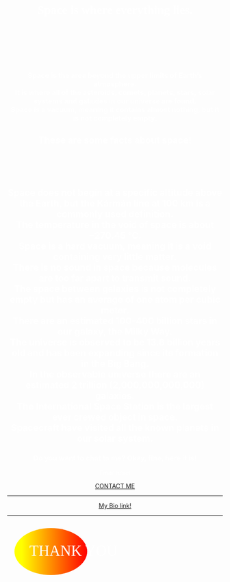<html>
<head>
<title> SPACE </title>
</head>
<body text="white">
<h1> <center> <font face="ravie"> Space is where everything lies. </font> </center> </h1>
<br>
<br>
<br>
<br>
<br>
<h3> <center> Space is the area beyond the upper limits of Earth’s atmosphere. <br> It is where all of the asteroids, comets, planets, stars, solar systems and galaxies in our universe are found. <br> Space is a vacuum, meaning it contains almost nothing, but it is not completely empty. <br> </center> </h3>
<h2> <center> These are some facts about space! </center> </h2>
<br>
<br>
<br>
<h2> <center>Space does not begin at a specific altitude above the Earth, but the Kármán line at 100 km is a commonly used definition. <br>
The temperature in the void of space is about −270.45 °C.<br>
Space is a hard vacuum, meaning it is a void containing very little matter. <br>
There is no sound in space because molecules are too far apart to transmit sound.<br>
The space between galaxies is not completely empty but has an average of one atom per cubic meter.<br>
There are an estimated 100-400 billion stars in our galaxy, the Milky Way.<br>
The universe is observed to be 13.8 billion years old and has been expanding since its formation in the Big Bang.<br>
In the observable universe there are an estimated 2 trillion (2,000,000,000,000) galaxies.<br>
The International Space Station is the largest ever crewed object in space.<br>
Spacecraft have visited all the known planets in our solar system.<br> </center> </h2>
<center> <div class="contact-me">                                                                                                                                       
            <h3 class="contact-title">Do you want to chat to me? Okay, fine, here it is!</h3>
       <p class="contact-message">Email here!</p>
       <a class="btn" href="mailto:asreehan@outlook.com">CONTACT ME</a>
          </div> 
          </center> <p>
<hr>
<center> <div class="bio link">
 <a class="btn" href="https://bio.link/sreehanadigopula">My Bio link! </a>
  </div>
           </center> 
<hr>
<center> <svg height="200" width="500">
  <defs>
    <lineargradient id="grad1" x1="10%" y1="0%" x2="100%" y2="0%">
      <stop offset="0%" style="stop-color:rgb(255,255,0);stop-opacity:1"></stop>
      <stop offset="100%" style="stop-color:rgb(255,0,0);stop-opacity:1"></stop>
    </lineargradient>
  </defs>
  <ellipse cx="100" cy="70" rx="85" ry="55" fill="url(#grad1)"></ellipse>
  <text fill="#ffffff" font-size="35" font-family="Verdana" x="50" y="80">THANK YOU</text> &lt;/b&gt;
  </svg><center>
